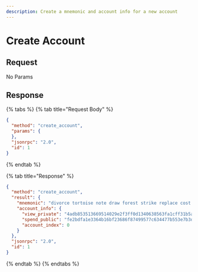 ```yaml
---
description: Create a mnemonic and account info for a new account
---
```


# Create Account

## Request

No Params

## Response

{% tabs %}
{% tab title="Request Body" %}

```json
{
  "method": "create_account",
  "params": {
  },
  "jsonrpc": "2.0",
  "id": 1
}
```

{% endtab %}

{% tab title="Response" %}

```json
{
  "method": "create_account",
  "result": {
    "mnemonic": "divorce tortoise note draw forest strike replace cost also crowd front unusual demand south again rather pencil next remind future rally carry keen artefact",
    "account_info": {
      "view_private": "4adb853513669514029e2f3ff0d1340638563fa1cff31b5a0a68aa70fe9e6c04",
      "spend_public": "fe2bdfa1e3364b16bf23686f87499577c634477b553e7b3ddcaa35a9e8ec4e12",
      "account_index": 0
    }
  },
  "jsonrpc": "2.0",
  "id": 1
}
```

{% endtab %}
{% endtabs %}
